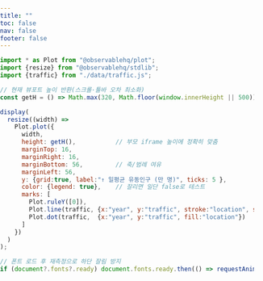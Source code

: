 ```yaml
---
title: ""
toc: false
nav: false
footer: false
---
```


<link rel="stylesheet" href="/embed.css">

<style>
  html,body,main,article,.card {margin:0!important; padding:0!important; border:0!important; box-shadow:none!important}
  body {overflow:hidden} /* 내부 스크롤 제거 */
</style>

```js
import * as Plot from "@observablehq/plot";
import {resize} from "@observablehq/stdlib";
import {traffic} from "./data/traffic.js";

// 현재 뷰포트 높이 반환(스크롤·툴바 오차 최소화)
const getH = () => Math.max(320, Math.floor(window.innerHeight || 500));

display(
  resize((width) =>
    Plot.plot({
      width,
      height: getH(),           // 부모 iframe 높이에 정확히 맞춤
      marginTop: 16,
      marginRight: 16,
      marginBottom: 56,         // 축/범례 여유
      marginLeft: 56,
      y: {grid:true, label:"↑ 일평균 유동인구 (만 명)", ticks: 5 },
      color: {legend: true},    // 잘리면 일단 false로 테스트
      marks: [
        Plot.ruleY([0]),
        Plot.line(traffic, {x:"year", y:"traffic", stroke:"location", strokeWidth:2}),
        Plot.dot(traffic,  {x:"year", y:"traffic", fill:"location"})
      ]
    })
  )
);

// 폰트 로드 후 재측정으로 하단 잘림 방지
if (document?.fonts?.ready) document.fonts.ready.then(() => requestAnimationFrame(() => dispatchEvent(new Event("resize"))));
